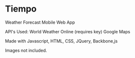 Tiempo
======

Weather Forecast Mobile Web App

API's Used:
World Weather Online (requires key)
Google Maps

Made with Javascript, HTML, CSS, JQuery, Backbone,js

Images not included.
